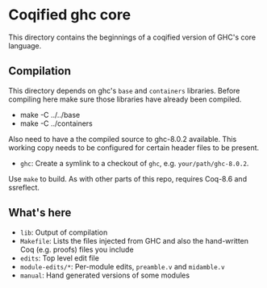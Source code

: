 Coqified ghc core
=================

This directory contains the beginnings of a coqified version of GHC's core
language.

Compilation
-----------

This directory depends on ghc's `base` and `containers` libraries. Before
compiling here make sure those libraries have already been compiled.

  * make -C ../../base
  * make -C ../containers

Also need to have a the compiled source to ghc-8.0.2 available.  This working
copy needs to be configured for certain header files to be present.

 * `ghc`: Create a symlink to a checkout of `ghc`, e.g.
   `your/path/ghc-8.0.2`.

Use `make` to build. As with other parts of this repo, requires Coq-8.6 and
ssreflect.

What's here
-----------

 * `lib`: Output of compilation
 * `Makefile`: Lists the files injected from GHC and also
   the hand-written Coq (e.g. proofs) files you include
 * `edits`: Top level edit file
 * `module-edits/*`: Per-module edits, `preamble.v` and `midamble.v`
 * `manual`:  Hand generated versions of some modules
